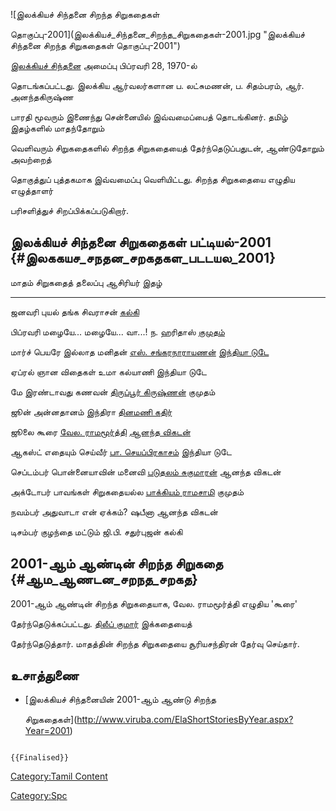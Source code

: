 ![இலக்கியச் சிந்தனை சிறந்த சிறுகதைகள்
தொகுப்பு-2001](இலக்கியச்_சிந்தனை_சிறந்த_சிறுகதைகள்-2001.jpg "இலக்கியச் சிந்தனை சிறந்த சிறுகதைகள் தொகுப்பு-2001")
[இலக்கியச் சிந்தனை](இலக்கியச்_சிந்தனை "wikilink") அமைப்பு பிப்ரவரி 28, 1970-ல்
தொடங்கப்பட்டது. இலக்கிய ஆர்வலர்களான ப. லட்சுமணன், ப. சிதம்பரம், ஆர். அனந்தகிருஷ்ண
பாரதி மூவரும் இணைந்து சென்னையில் இவ்வமைப்பைத் தொடங்கினர். தமிழ் இதழ்களில் மாதந்தோறும்
வெளிவரும் சிறுகதைகளில் சிறந்த சிறுகதையைத் தேர்ந்தெடுப்பதுடன், ஆண்டுதோறும் அவற்றைத்
தொகுத்துப் புத்தகமாக இவ்வமைப்பு வெளியிட்டது. சிறந்த சிறுகதையை எழுதிய எழுத்தாளர்
பரிசளித்துச் சிறப்பிக்கப்படுகிறார்.

## இலக்கியச் சிந்தனை சிறுகதைகள் பட்டியல்-2001 {#இலககயச_சநதன_சறகதகள_படடயல_2001}

  மாதம்      சிறுகதைத் தலைப்பு               ஆசிரியர்                                           இதழ்
  --------- ----------------------------- ------------------------------------------------- ---------------------------------------
  ஜனவரி     புயல்                          தங்க சிவராசன்                                       [கல்கி](கல்கி_(வார_இதழ்) "wikilink")
  பிப்ரவரி   மழையே\... மழையே\... வா\...!   ந. ஹரிதாஸ்                                         [குமுதம்](குமுதம் "wikilink")
  மார்ச்      பெயரே இல்லாத மனிதன்             [எஸ். சங்கரநாராயணன்](எஸ்._சங்கரநாராயணன் "wikilink")     [இந்தியா டுடே](இந்தியா_டுடே "wikilink")
  ஏப்ரல்      ஞான விதைகள்                    உமா கல்யாணி                                        இந்தியா டுடே
  மே        இரண்டாவது கணவன்                 [திருப்பூர் கிருஷ்ணன்](திருப்பூர்_கிருஷ்ணன் "wikilink")   குமுதம்
  ஜூன்       அன்னதானம்                       இந்திரா                                            [தினமணி கதிர்](தினமணி_கதிர் "wikilink")
  ஜூலை      கூரை                          [வேல. ராமமூர்த்தி](வேல._ராமமூர்த்தி "wikilink")       [ஆனந்த விகடன்](ஆனந்த_விகடன் "wikilink")
  ஆகஸ்ட்      எதையும் செய்வீர்                  [பா. செயப்பிரகாசம்](பா._செயப்பிரகாசம் "wikilink")     இந்தியா டுடே
  செப்டம்பர்   பொன்னையாவின் மனைவி              [படுதலம் சுகுமாரன்](படுதலம்_சுகுமாரன் "wikilink")     ஆனந்த விகடன்
  அக்டோபர்    பாவங்கள் சிறுகதையல்ல             [பாக்கியம் ராமசாமி](பாக்கியம்_ராமசாமி "wikilink")     குமுதம்
  நவம்பர்     அதுவாடா என் ஏக்கம்?              ஷபீனா                                              ஆனந்த விகடன்
  டிசம்பர்    குழந்தை மட்டும்                  ஜி.பி. சதுர்புஜன்                                   கல்கி

## 2001-ஆம் ஆண்டின் சிறந்த சிறுகதை {#ஆம_ஆணடன_சறநத_சறகத}

2001-ஆம் ஆண்டின் சிறந்த சிறுகதையாக, வேல. ராமமூர்த்தி எழுதிய 'கூரை'
தேர்ந்தெடுக்கப்பட்டது. [திலீப் குமார்](திலீப்_குமார் "wikilink") இக்கதையைத்
தேர்ந்தெடுத்தார். மாதத்தின் சிறந்த சிறுகதையை சூரியசந்திரன் தேர்வு செய்தார்.

## உசாத்துணை

-   [இலக்கியச் சிந்தனையின் 2001-ஆம் ஆண்டு சிறந்த
    சிறுகதைகள்](http://www.viruba.com/ElaShortStoriesByYear.aspx?Year=2001)

```{=mediawiki}
{{Finalised}}
```
[Category:Tamil Content](Category:Tamil_Content "wikilink")
[Category:Spc](Category:Spc "wikilink")
